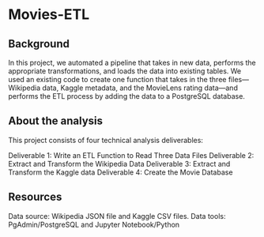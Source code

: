 # Movies-ETL

## Background

In this project, we automated a pipeline that takes in new data, performs the appropriate transformations, and loads the data into existing tables. We used an existing code to create one function that takes in the three files—Wikipedia data, Kaggle metadata, and the MovieLens rating data—and performs the ETL process by adding the data to a PostgreSQL database.

## About the analysis

This project consists of four technical analysis deliverables:

Deliverable 1: Write an ETL Function to Read Three Data Files
Deliverable 2: Extract and Transform the Wikipedia Data
Deliverable 3: Extract and Transform the Kaggle data
Deliverable 4: Create the Movie Database

## Resources

Data source: Wikipedia JSON file and Kaggle CSV files.
Data tools: PgAdmin/PostgreSQL and Jupyter Notebook/Python
